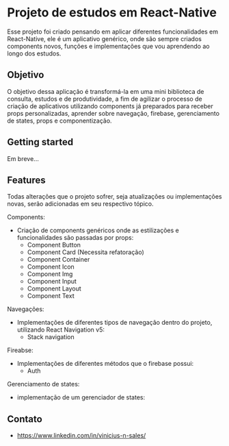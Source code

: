 # Projeto de estudos em React-Native
 
Esse projeto foi criado pensando em aplicar diferentes funcionalidades em React-Native, ele é um aplicativo genérico, onde são sempre criados components novos, funções e implementações que vou aprendendo ao longo dos estudos.
 
## Objetivo
 
O objetivo dessa aplicação é transformá-la em uma mini biblioteca de consulta, estudos e de produtividade, a fim de agilizar o processo de criação de aplicativos utilizando components já preparados para receber props personalizadas, aprender sobre navegação, firebase, gerenciamento de states, props e componentização.
 
## Getting started
Em breve...
 
## Features
 
Todas alterações que o projeto sofrer, seja atualizações ou implementações novas, serão adicionadas em seu respectivo tópico.
 
Components:
- Criação de components genéricos onde as estilizações e funcionalidades são passadas por props:
  - Component Button
  - Component Card (Necessita refatoração)
  - Component Container
  - Component Icon
  - Component Img
  - Component Input
  - Component Layout
  - Component Text
 
Navegações:
- Implementações de diferentes tipos de navegação dentro do projeto, utilizando React Navigation v5:
  - Stack navigation
 
Fireabse:
- Implementações de diferentes métodos que o firebase possui:
  - Auth
 
Gerenciamento de states:
- implementação de um gerenciador de states:
 
## Contato
 
- https://www.linkedin.com/in/vinicius-n-sales/
